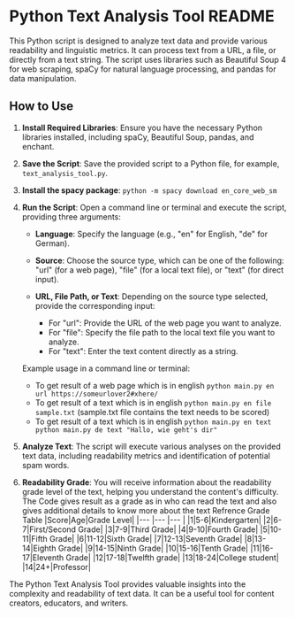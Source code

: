 # Python Text Analysis Tool README

This Python script is designed to analyze text data and provide various readability and linguistic metrics. It can process text from a URL, a file, or directly from a text string. The script uses libraries such as Beautiful Soup 4 for web scraping, spaCy for natural language processing, and pandas for data manipulation. 

## How to Use

1.  **Install Required Libraries**: Ensure you have the necessary Python libraries installed, including spaCy, Beautiful Soup, pandas, and enchant.
    
2.  **Save the Script**: Save the provided script to a Python file, for example, `text_analysis_tool.py`.

3. **Install the spacy package**: `python -m spacy download en_core_web_sm` 
    
4.  **Run the Script**: Open a command line or terminal and execute the script, providing three arguments:
    
    -   **Language**: Specify the language (e.g., "en" for English, "de" for German).
        
    -   **Source**: Choose the source type, which can be one of the following: "url" (for a web page), "file" (for a local text file), or "text" (for direct input).
        
    -   **URL, File Path, or Text**: Depending on the source type selected, provide the corresponding input:
        
        -   For "url": Provide the URL of the web page you want to analyze.
        -   For "file": Specify the file path to the local text file you want to analyze.
        -   For "text": Enter the text content directly as a string.
    
    Example usage in a command line or terminal:


    - To get result of a web page which is in english
      `python main.py en url https://someurlover2#xhere/`
    - To get result of a text which is in english
      `python main.py en file sample.txt`
      (sample.txt file contains the text needs to be scored)
    - To get result of a text which is in english
      `python main.py en text python main.py de text "Hallo, wie geht's dir"`
    
5.  **Analyze Text**: The script will execute various analyses on the provided text data, including readability metrics and identification of potential spam words.
    
5.  **Readability Grade**: You will receive information about the readability grade level of the text, helping you understand the content's difficulty.
The Code gives result as a grade as in who can read the text and also gives additional details to know more about the text
Refrence Grade Table
|Score|Age|Grade Level|
|--- |--- |--- |
|1|5-6|Kindergarten|
|2|6-7|First/Second Grade|
|3|7-9|Third Grade|
|4|9-10|Fourth Grade|
|5|10-11|Fifth Grade|
|6|11-12|Sixth Grade|
|7|12-13|Seventh Grade|
|8|13-14|Eighth Grade|
|9|14-15|Ninth Grade|
|10|15-16|Tenth Grade|
|11|16-17|Eleventh Grade|
|12|17-18|Twelfth grade|
|13|18-24|College student|
|14|24+|Professor|
    

The Python Text Analysis Tool provides valuable insights into the complexity and readability of text data. It can be a useful tool for content creators, educators, and writers.
